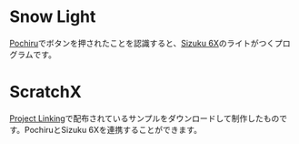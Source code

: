 # Snow Light

[Pochiru](https://ssl.braveridge.com/store/html/products/detail.php?product_id=28)でボタンを押されたことを認識すると、[Sizuku 6X](https://ssl.braveridge.com/store/html/products/detail.php?product_id=33)のライトがつくプログラムです。


# ScratchX

[Project Linking](https://linkingiot.com/applications.html)で配布されているサンプルをダウンロードして制作したものです。PochiruとSizuku 6Xを連携することができます。



